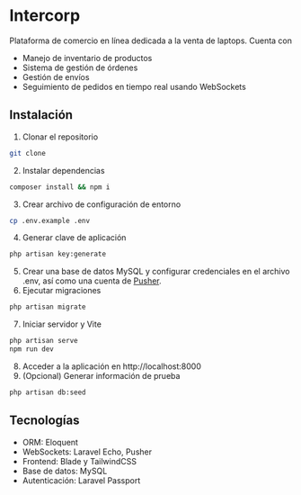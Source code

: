 
# Intercorp

Plataforma de comercio en línea dedicada a la venta de laptops. Cuenta con

- Manejo de inventario de productos
- Sistema de gestión de órdenes
- Gestión de envíos
- Seguimiento de pedidos en tiempo real usando WebSockets

## Instalación

1. Clonar el repositorio

```bash
git clone
```

2. Instalar dependencias

```bash
composer install && npm i
```

3. Crear archivo de configuración de entorno

```bash
cp .env.example .env
```

4. Generar clave de aplicación

```bash
php artisan key:generate
```

5. Crear una base de datos MySQL y configurar credenciales en el archivo .env, así como una cuenta
   de [Pusher](https://pusher.com/).
6. Ejecutar migraciones

```bash
php artisan migrate
```

7. Iniciar servidor y Vite

```bash
php artisan serve
npm run dev
```

8. Acceder a la aplicación en http://localhost:8000
9. (Opcional) Generar información de prueba

```bash
php artisan db:seed
```

## Tecnologías

- ORM: Eloquent
- WebSockets: Laravel Echo, Pusher
- Frontend: Blade y TailwindCSS
- Base de datos: MySQL
- Autenticación: Laravel Passport

